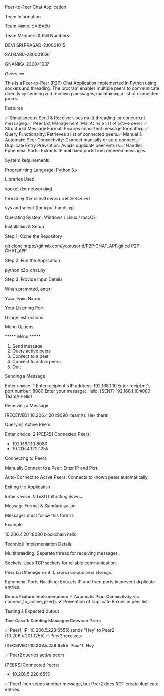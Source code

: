 Peer-to-Peer Chat Application

Team Information

Team Name: SAIBABU

Team Members & Roll Numbers:

DEVI SRI PRASAD-230001015

SAI BABU-230001036

GNANIKA-230041007

Overview

This is a Peer-to-Peer (P2P) Chat Application implemented in Python using sockets and threading. The program enables multiple peers to communicate directly by sending and receiving messages, maintaining a list of connected peers.

Features

✅ Simultaneous Send & Receive: Uses multi-threading for concurrent messaging.✅ Peer List Management: Maintains a list of active peers.✅ Structured Message Format: Ensures consistent message formatting.✅ Query Functionality: Retrieves a list of connected peers.✅ Manual & Automatic Peer Connectivity: Connect manually or auto-connect.✅ Duplicate Entry Prevention: Avoids duplicate peer entries.✅ Handles Ephemeral Ports: Extracts IP and fixed ports from received messages.

System Requirements

Programming Language: Python 3.x

Libraries Used:

socket (for networking)

threading (for simultaneous send/receive)

sys and select (for input handling)

Operating System: Windows / Linux / macOS

Installation & Setup

Step 1: Clone the Repository

git clone https://github.com/youruserid/P2P-CHAT_APP.git
cd P2P-CHAT_APP

Step 2: Run the Application

python p2p_chat.py

Step 3: Provide Input Details

When prompted, enter:

Your Team Name

Your Listening Port

Usage Instructions

Menu Options

***** Menu *****
1. Send message
2. Query active peers
3. Connect to a peer
4. Connect to active peers
0. Quit

Sending a Message

Enter choice: 1
Enter recipient's IP address: 192.168.1.10
Enter recipient's port number: 8080
Enter your message: Hello!
[SENT] 192.168.1.10:8080 TeamA Hello!

Receiving a Message

[RECEIVED] 10.206.4.201:9090 (teamX): Hey there!

Querying Active Peers

Enter choice: 2
[PEERS] Connected Peers:
- 192.168.1.10:8080
- 10.206.4.122:1255

Connecting to Peers

Manually Connect to a Peer: Enter IP and Port.

Auto-Connect to Active Peers: Connects to known peers automatically.

Exiting the Application

Enter choice: 0
[EXIT] Shutting down...

Message Format & Standardization

Messages must follow this format:

<IP ADDRESS:PORT> <Team Name> <Your Message>

Example:

10.206.4.201:8080 blockchain hello

Technical Implementation Details

Multithreading: Separate thread for receiving messages.

Sockets: Uses TCP sockets for reliable communication.

Peer List Management: Ensures unique peer storage.

Ephemeral Ports Handling: Extracts IP and fixed ports to prevent duplicate entries.

Bonus Feature Implementation:
✔ Automatic Peer Connectivity via connect_to_active_peer().
✔ Prevention of Duplicate Entries in peer list.

Testing & Expected Output

Test Case 1: Sending Messages Between Peers

✅ Peer1 (IP: 10.206.5.228:6555) sends "Hey" to Peer2 (10.206.4.201:1255).✅ Peer2 receives:

[RECEIVED] 10.206.5.228:6555 (Peer1): Hey

✅ Peer2 queries active peers:

[PEERS] Connected Peers:
- 10.206.5.228:6555

✅ Peer1 then sends another message, but Peer2 does NOT create duplicate entries.
